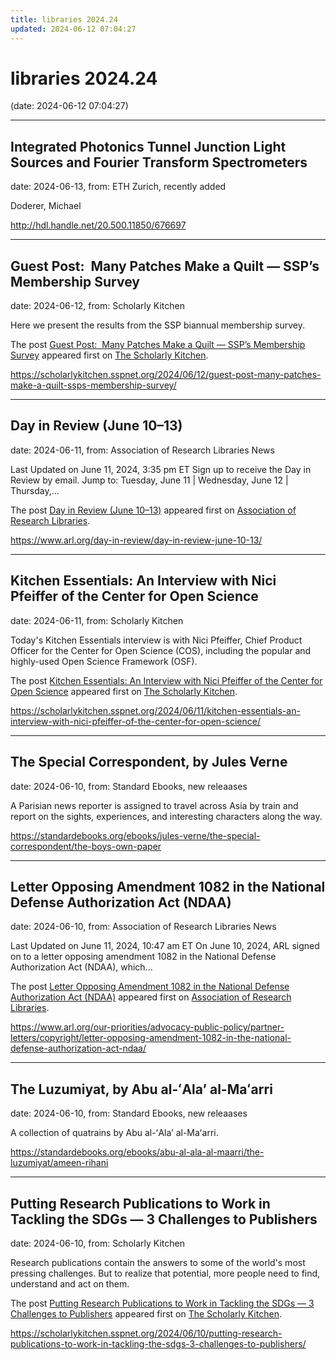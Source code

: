 ```yaml
---
title: libraries 2024.24
updated: 2024-06-12 07:04:27
---
```


# libraries 2024.24

(date: 2024-06-12 07:04:27)

---

## Integrated Photonics Tunnel Junction Light Sources and Fourier Transform Spectrometers

date: 2024-06-13, from: ETH Zurich, recently added

Doderer, Michael 

<http://hdl.handle.net/20.500.11850/676697>

---

## Guest Post:  Many Patches Make a Quilt — SSP’s Membership Survey

date: 2024-06-12, from: Scholarly Kitchen

<p>Here we present the results from the SSP biannual membership survey.</p>
<p>The post <a href="https://scholarlykitchen.sspnet.org/2024/06/12/guest-post-many-patches-make-a-quilt-ssps-membership-survey/">Guest Post:  Many Patches Make a Quilt &#8212; SSP’s Membership Survey</a> appeared first on <a href="https://scholarlykitchen.sspnet.org">The Scholarly Kitchen</a>.</p>
 

<https://scholarlykitchen.sspnet.org/2024/06/12/guest-post-many-patches-make-a-quilt-ssps-membership-survey/>

---

## Day in Review (June 10–13)

date: 2024-06-11, from: Association of Research Libraries News

<p>Last Updated on June 11, 2024, 3:35 pm ET Sign up to receive the Day in Review by email. Jump to: Tuesday, June 11 &#124; Wednesday, June 12 &#124; Thursday,...</p>
<p>The post <a href="https://www.arl.org/day-in-review/day-in-review-june-10-13/">Day in Review (June 10–13)</a> appeared first on <a href="https://www.arl.org">Association of Research Libraries</a>.</p>
 

<https://www.arl.org/day-in-review/day-in-review-june-10-13/>

---

## Kitchen Essentials: An Interview with Nici Pfeiffer of the Center for Open Science

date: 2024-06-11, from: Scholarly Kitchen

<p>Today's Kitchen Essentials interview is with Nici Pfeiffer, Chief Product Officer for the Center for Open Science (COS), including the popular and highly-used Open Science Framework (OSF).</p>
<p>The post <a href="https://scholarlykitchen.sspnet.org/2024/06/11/kitchen-essentials-an-interview-with-nici-pfeiffer-of-the-center-for-open-science/">Kitchen Essentials: An Interview with Nici Pfeiffer of the Center for Open Science</a> appeared first on <a href="https://scholarlykitchen.sspnet.org">The Scholarly Kitchen</a>.</p>
 

<https://scholarlykitchen.sspnet.org/2024/06/11/kitchen-essentials-an-interview-with-nici-pfeiffer-of-the-center-for-open-science/>

---

## The Special Correspondent, by Jules Verne

date: 2024-06-10, from: Standard Ebooks, new releaases

A Parisian news reporter is assigned to travel across Asia by train and report on the sights, experiences, and interesting characters along the way. 

<https://standardebooks.org/ebooks/jules-verne/the-special-correspondent/the-boys-own-paper>

---

## Letter Opposing Amendment 1082 in the National Defense Authorization Act (NDAA)

date: 2024-06-10, from: Association of Research Libraries News

<p>Last Updated on June 11, 2024, 10:47 am ET On June 10, 2024, ARL signed on to a letter opposing amendment 1082 in the National Defense Authorization Act (NDAA), which...</p>
<p>The post <a href="https://www.arl.org/our-priorities/advocacy-public-policy/partner-letters/copyright/letter-opposing-amendment-1082-in-the-national-defense-authorization-act-ndaa/">Letter Opposing Amendment 1082 in the National Defense Authorization Act (NDAA)</a> appeared first on <a href="https://www.arl.org">Association of Research Libraries</a>.</p>
 

<https://www.arl.org/our-priorities/advocacy-public-policy/partner-letters/copyright/letter-opposing-amendment-1082-in-the-national-defense-authorization-act-ndaa/>

---

## The Luzumiyat, by Abu al-ʻAlaʼ al-Maʻarri

date: 2024-06-10, from: Standard Ebooks, new releaases

A collection of quatrains by Abu al-ʻAlaʼ al-Maʻarri. 

<https://standardebooks.org/ebooks/abu-al-ala-al-maarri/the-luzumiyat/ameen-rihani>

---

## Putting Research Publications to Work in Tackling the SDGs — 3 Challenges to Publishers

date: 2024-06-10, from: Scholarly Kitchen

<p>Research publications contain the answers to some of the world's most pressing challenges. But to realize that potential, more people need to find, understand and act on them.</p>
<p>The post <a href="https://scholarlykitchen.sspnet.org/2024/06/10/putting-research-publications-to-work-in-tackling-the-sdgs-3-challenges-to-publishers/">Putting Research Publications to Work in Tackling the SDGs &#8212; 3 Challenges to Publishers</a> appeared first on <a href="https://scholarlykitchen.sspnet.org">The Scholarly Kitchen</a>.</p>
 

<https://scholarlykitchen.sspnet.org/2024/06/10/putting-research-publications-to-work-in-tackling-the-sdgs-3-challenges-to-publishers/>

